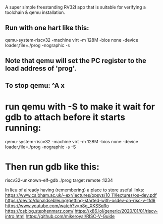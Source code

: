 A super simple freestanding RV32I app that is suitable for verifying a toolchain & qemu installation.


## Run with one hart like this:

qemu-system-riscv32 -machine virt -m 128M -bios none -device loader,file=./prog -nographic -s


## Note that qemu will set the PC register to the load address of 'prog'.
## To stop qemu: ^A x


# run qemu with -S to make it wait for gdb to attach before it starts running:

qemu-system-riscv32 -machine virt -m 128M -bios none -device loader,file=./prog -nographic -s -S


# Then run gdb like this:

riscv32-unknown-elf-gdb ./prog
target remote :1234


In lieu of already having (remembering) a place to store useful links:
https://www.cs.bham.ac.uk/~exr/lectures/opsys/10_11/lectures/os-dev.pdf
https://dev.to/donaldsebleung/getting-started-with-osdev-on-risc-v-1fd9
https://www.youtube.com/watch?v=n8g_XKSSqRo
https://osblog.stephenmarz.com/
https://x86.lol/generic/2020/01/01/riscv-intro.html
https://github.com/mikeroyal/RISC-V-Guide
